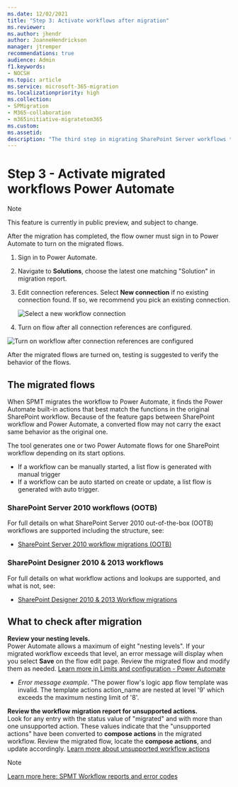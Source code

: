 ```yaml
---
ms.date: 12/02/2021
title: "Step 3: Activate workflows after migration"
ms.reviewer:
ms.author: jhendr
author: JoanneHendrickson
manager: jtremper
recommendations: true
audience: Admin
f1.keywords:
- NOCSH
ms.topic: article
ms.service: microsoft-365-migration
ms.localizationpriority: high
ms.collection:
- SPMigration
- M365-collaboration
- m365initiative-migratetom365
ms.custom:
ms.assetid:
description: "The third step in migrating SharePoint Server workflows to Microsoft 365, activating the migrating flows."
---
```


# Step 3 - Activate migrated workflows Power Automate

> [!NOTE]
> This feature is currently in public preview, and subject to change.

After the migration has completed, the flow owner must sign in to Power Automate to turn on the migrated flows.

1. Sign in to Power Automate.
2. Navigate to **Solutions**, choose the latest one matching "Solution" in migration report.
3. Edit connection references. Select **New connection** if no existing connection found. If so, we recommend you pick an existing connection.

   ![Select a new workflow connection](media/spmt-workflow-automate-connection.png)

4. Turn on flow after all connection references are configured.

![Turn on workflow after connection references are configured](media/spmt-workflow-turn-on-flow-after-connection.png)

After the migrated flows are turned on, testing is suggested to verify the behavior of the flows.

## The migrated flows

When SPMT migrates the workflow to Power Automate, it finds the Power Automate built-in actions that best match the functions in the original SharePoint workflow. Because of the feature gaps between SharePoint workflow and Power Automate, a converted flow may not carry the exact same behavior as the original one.

The tool generates one or two Power Automate flows for one SharePoint workflow depending on its start options.

- If a workflow can be manually started, a list flow is generated with manual trigger
- If a workflow can be auto started on create or update, a list flow is generated with auto trigger.

###  SharePoint Server 2010 workflows (OOTB)

For full details on what SharePoint Server 2010 out-of-the-box (OOTB) workflows are supported including the structure, see:

- [SharePoint Server 2010 workflow migrations (OOTB)](spmt-workflow-migrated-flows.md) 

###  SharePoint Designer 2010 & 2013 workflows

For full details on what workflow actions and lookups are supported, and what is not, see:

- [SharePoint Designer 2010 & 2013 Workflow migrations](spmt-workflow-migration-spd.md)

## What to check after migration

**Review your nesting levels.** </br>Power Automate allows a maximum of eight "nesting levels". If your migrated workflow exceeds that level, an error message will display when you select **Save** on the flow edit page. Review the migrated flow and modify them as needed. [Learn more in Limits and configuration - Power Automate](/power-automate/limits-and-config#flow-definition-limits)

- *Error message example*. "The power flow's logic app flow template was invalid. The template actions action_name are nested at level '9' which exceeds the maximum nesting limit of '8'.

**Review the workflow migration report for unsupported actions.** </br>Look for any entry with the status value of "migrated" and with more than one unsupported action. These values indicate that the "unsupported actions" have been converted to **compose actions** in the migrated workflow. Review the migrated flow, locate the **compose actions**, and update accordingly. [Learn more about unsupported workflow actions](/sharepointmigration/spmt-workflow-migration-spd#designer-workflow-actions-not-migrated)

>[!Note]
>[Learn more here: SPMT Workflow reports and error codes](spmt-workflow-report-and-error-codes.md)